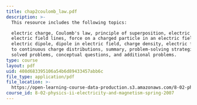 ```yaml
---
title: chap2coulomb_law.pdf
description: >-
  This resource includes the following topics:

  electric charge, Coulomb's law, principle of superposition, electric field,
  electric field lines, force on a charged particle in an electric field,
  electric dipole, dipole in electric field, charge density, electric fields due
  to continuous charge distributions, summary, problem-solving strategies,
  solved problems, conceptual questions, and additional problems.
type: course
layout: pdf
uid: 408d683395106a54b6d89433457abb6c
file_type: application/pdf
file_location: >-
  https://open-learning-course-data-production.s3.amazonaws.com/8-02-physics-ii-electricity-and-magnetism-spring-2007/408d683395106a54b6d89433457abb6c_chap2coulomb_law.pdf
course_id: 8-02-physics-ii-electricity-and-magnetism-spring-2007
---
```

